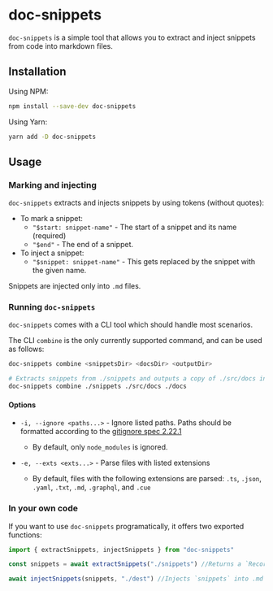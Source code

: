 # doc-snippets
`doc-snippets` is a simple tool that allows you to extract and inject snippets from code into markdown files.

## Installation

Using NPM:
```bash
npm install --save-dev doc-snippets
```

Using Yarn:
```bash
yarn add -D doc-snippets
```

## Usage

### Marking and injecting

`doc-snippets` extracts and injects snippets by using tokens (without quotes):
- To mark a snippet:
  - `"$start: snippet-name"` - The start of a snippet and its name (required)
  - `"$end"` - The end of a snippet.
- To inject a snippet:
  - `"$snippet: snippet-name"` - This gets replaced by the snippet with the given name.

Snippets are injected only into `.md` files.

### Running `doc-snippets`

`doc-snippets` comes with a CLI tool which should handle most scenarios.

The CLI `combine` is the only currently supported command, and can be used as follows:

```bash
doc-snippets combine <snippetsDir> <docsDir> <outputDir>

# Extracts snippets from ./snippets and outputs a copy of ./src/docs into ./docs with injected snippets
doc-snippets combine ./snippets ./src/docs ./docs
```

#### Options

- `-i, --ignore <paths...>` - Ignore listed paths. Paths should be formatted according to the [gitignore spec 2.22.1](https://git-scm.com/docs/gitignore/2.22.1)
  - By default, only `node_modules` is ignored.

- `-e, --exts <exts...>` - Parse files with listed extensions
  - By default, files with the following extensions are parsed: `.ts`, `.json`, `.yaml`, `.txt`, `.md`, `.graphql`, and `.cue`

### In your own code

If you want to use `doc-snippets` programatically, it offers two exported functions:

```typescript
import { extractSnippets, injectSnippets } from "doc-snippets"

const snippets = await extractSnippets("./snippets") //Returns a `Record<string, string>` of all snippets found within `./snippets`.

await injectSnippets(snippets, "./dest") //Injects `snippets` into .md files found inside `./dest`
```
